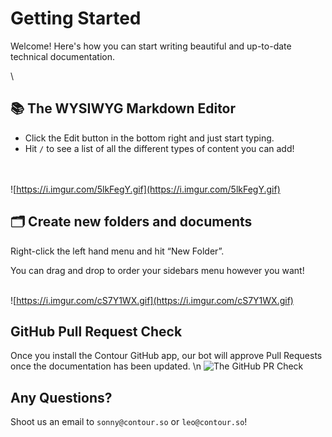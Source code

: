 # Getting Started

Welcome! Here's how you can start writing beautiful and up-to-date technical documentation.

\
## 📚 The WYSIWYG Markdown Editor

* Click the Edit button in the bottom right and just start typing.
* Hit `/` to see a list of all the different types of content you can add!

\
\
![https://i.imgur.com/5lkFegY.gif](https://i.imgur.com/5lkFegY.gif)

## 🗂 Create new folders and documents

Right-click the left hand menu and hit “New Folder”.

You can drag and drop to order your sidebars menu however you want!

\
![https://i.imgur.com/cS7Y1WX.gif](https://i.imgur.com/cS7Y1WX.gif)

## GitHub Pull Request Check

Once you install the Contour GitHub app, our bot will approve Pull Requests once the documentation has been updated. \n ![The GitHub PR Check](http://127.0.0.1:7777/api/v1/docs/getImage?author=Leo-Ryu&repo=lyrics&image=image-70tu.png)

## Any Questions?

Shoot us an email to `sonny@contour.so` or `leo@contour.so`!